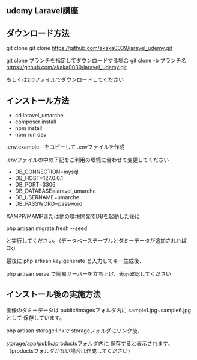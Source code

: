 ## udemy Laravel講座

## ダウンロード方法

git clone
git clone https://github.com/akaka0039/laravel_udemy.git

git clone ブランチを指定してダウンロードする場合
git clone -b ブランチ名 https://github.com/akaka0039/laravel_udemy.git

もしくはzipファイルでダウンロードしてください

## インストール方法

- cd laravel_umarche
- composer install
- npm install
- npm run dev

.env.example　をコピーして .envファイルを作成

.envファイルの中の下記をご利用の環境に合わせて変更してください
- DB_CONNECTION=mysql
- DB_HOST=127.0.0.1
- DB_PORT=3306
- DB_DATABASE=laravel_umarche
- DB_USERNAME=umarche
- DB_PASSWORD=password

XAMPP/MAMPまたは他の環境開発でDBを起動した後に

php artisan migrate:fresh --seed

と実行してください。（データベーステーブルとダミーデータが追加されればOk）

最後に
php artisan key:generate
と入力してキー生成後、

php artisan serve
で簡易サーバーを立ち上げ、表示確認してください



## インストール後の実施方法

画像のダミーデータは
public/imagesフォルダ内に
sample1.jpg~sample6.jpgとして
保存しています。

php artisan storage:linkで
storageフォルダにリンク後、

storage/app/public/productsフォルダ内に
保存すると表示されます。
（productsフォルダがない場合は作成してください）
